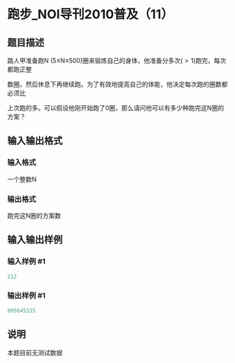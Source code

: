# 跑步_NOI导刊2010普及（11）

## 题目描述

路人甲准备跑N (5≤N≤500)圈来锻炼自己的身体，他准备分多次($>1$)跑完，每次都跑正整

数圈，然后休息下再继续跑。为了有效地提高自己的体能，他决定每次跑的圈数都必须比

上次跑的多。可以假设他刚开始跑了0圈，那么请问他可以有多少种跑完这N圈的方案？

## 输入输出格式

### 输入格式

一个整数N

### 输出格式

跑完这N圈的方案数

## 输入输出样例

### 输入样例 #1

```cpp
212
```


### 输出样例 #1

```cpp
995645335
```


## 说明

本题目前无测试数据

